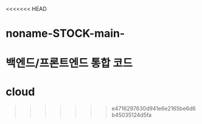 <<<<<<< HEAD
# noname-STOCK-main-
백엔드/프론트엔드 통합 코드
=======
# cloud
>>>>>>> e4716297630d941e6e2165be6d6b45035124d5fa
